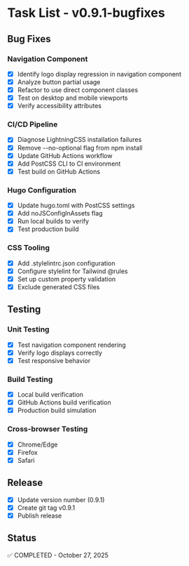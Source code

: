 # Task List - v0.9.1-bugfixes

## Bug Fixes

### Navigation Component
- [x] Identify logo display regression in navigation component
- [x] Analyze button partial usage
- [x] Refactor to use direct component classes
- [x] Test on desktop and mobile viewports
- [x] Verify accessibility attributes

### CI/CD Pipeline
- [x] Diagnose LightningCSS installation failures
- [x] Remove --no-optional flag from npm install
- [x] Update GitHub Actions workflow
- [x] Add PostCSS CLI to CI environment
- [x] Test build on GitHub Actions

### Hugo Configuration
- [x] Update hugo.toml with PostCSS settings
- [x] Add noJSConfigInAssets flag
- [x] Run local builds to verify
- [x] Test production build

### CSS Tooling
- [x] Add .stylelintrc.json configuration
- [x] Configure stylelint for Tailwind @rules
- [x] Set up custom property validation
- [x] Exclude generated CSS files

## Testing

### Unit Testing
- [x] Test navigation component rendering
- [x] Verify logo displays correctly
- [x] Test responsive behavior

### Build Testing
- [x] Local build verification
- [x] GitHub Actions build verification
- [x] Production build simulation

### Cross-browser Testing
- [x] Chrome/Edge
- [x] Firefox
- [x] Safari

## Release

- [x] Update version number (0.9.1)
- [x] Create git tag v0.9.1
- [x] Publish release

## Status
✅ COMPLETED - October 27, 2025
